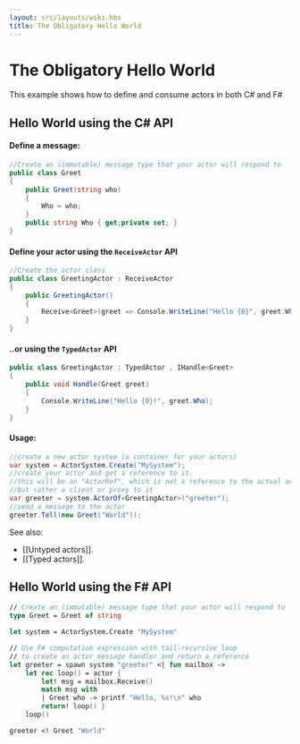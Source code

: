 ```yaml
---
layout: src/layouts/wiki.hbs
title: The Obligatory Hello World
---
```

#  The Obligatory Hello World
This example shows how to define and consume actors in both C# and F#

## Hello World using the C# API
#### Define a message:
```csharp
//Create an (immutable) message type that your actor will respond to
public class Greet
{
    public Greet(string who)
    {
        Who = who;
    }
    public string Who { get;private set; }
}
```
#### Define your actor using the `ReceiveActor` API
```csharp
//Create the actor class
public class GreetingActor : ReceiveActor
{
    public GreetingActor()
    {
        Receive<Greet>(greet => Console.WriteLine("Hello {0}", greet.Who));
    }
}
```

#### ..or using the `TypedActor` API
```csharp
public class GreetingActor : TypedActor , IHandle<Greet>
{
    public void Handle(Greet greet)
    {
        Console.WriteLine("Hello {0}!", greet.Who);
    }
}
```


#### Usage:
```csharp
//create a new actor system (a container for your actors)
var system = ActorSystem.Create("MySystem");
//create your actor and get a reference to it.
//this will be an "ActorRef", which is not a reference to the actual actor instance
//but rather a client or proxy to it
var greeter = system.ActorOf<GreetingActor>("greeter");
//send a message to the actor
greeter.Tell(new Greet("World"));
```
See also:
- [[Untyped actors]].
- [[Typed actors]].

## Hello World using the F# API

```fsharp
// Create an (immutable) message type that your actor will respond to
type Greet = Greet of string

let system = ActorSystem.Create "MySystem"

// Use F# computation expression with tail-recursive loop 
// to create an actor message handler and return a reference 
let greeter = spawn system "greeter" <| fun mailbox ->
    let rec loop() = actor {
        let! msg = mailbox.Receive()
        match msg with
        | Greet who -> printf "Hello, %s!\n" who
        return! loop() }
    loop()

greeter <! Greet "World"
```